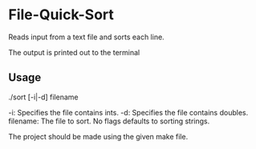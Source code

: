 # File-Quick-Sort
Reads input from a text file and sorts each line.

The output is printed out to the terminal

## Usage

./sort [-i|-d] filename

-i: Specifies the file contains ints.
-d: Specifies the file contains doubles.
filename: The file to sort. 
No flags defaults to sorting strings.

The project should be made using the given make file.
